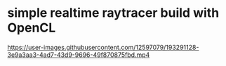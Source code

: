 # simple realtime raytracer build with OpenCL


https://user-images.githubusercontent.com/12597079/193291128-3e9a3aa3-4ad7-43d9-9696-49f870875fbd.mp4

